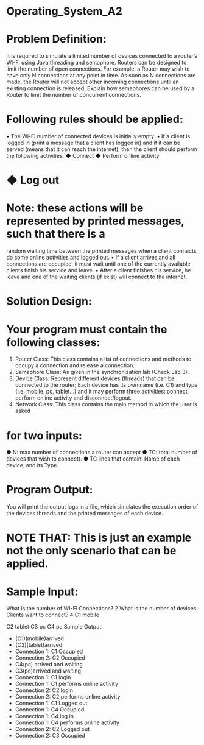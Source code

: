 # Operating_System_A2
# Problem Definition:

It is required to simulate a limited number of devices connected to a router’s Wi-Fi
using Java threading and semaphore. Routers can be designed to limit the number of
open connections. For example, a Router may wish to have only N connections at any
point in time. As soon as N connections are made, the Router will not accept other
incoming connections until an existing connection is released. Explain how
semaphores can be used by a Router to limit the number of concurrent connections.

# Following rules should be applied:

 • The Wi-Fi number of connected devices is initially empty.
 • If a client is logged in (print a message that a client has logged in) and if it can
 be served (means that it can reach the internet), then the client should
 perform the following activities:
 ◆ Connect
 ◆ Perform online activity
# ◆ Log out
# Note: these actions will be represented by printed messages, such that there is a
 random waiting time between the printed messages when a client connects, do
 some online activities and logged out.
 • If a client arrives and all connections are occupied, it must wait until one of
 the currently available clients finish his service and leave.
 • After a client finishes his service, he leave and one of the waiting clients (if
 exist) will connect to the internet.
# Solution Design:
# Your program must contain the following classes:
 1. Router Class: This class contains a list of connections and methods to occupy a
 connection and release a connection.
 2. Semaphore Class: As given in the synchronization lab (Check Lab 3).
 3. Device Class: Represent different devices (threads) that can be connected to the
 router;
 Each device has its own name (i.e. C1) and type (i.e. mobile, pc, tablet...) and it may
 perform three activities: connect, perform online activity and disconnect/logout.
 4. Network Class: This class contains the main method in which the user is asked
# for two inputs:
 ● N: max number of connections a router can accept
 ● TC: total number of devices that wish to connect).
 ● TC lines that contain: Name of each device, and its Type.
# Program Output:
 You will print the output logs in a file, which simulates the execution order of the
 devices threads and the printed messages of each device.
# NOTE THAT: This is just an example not the only scenario that can be applied.
# Sample Input:
What is the number of WI-FI Connections?
2
What is the number of devices Clients want to connect?
4
C1 mobile

C2 tablet
C3 pc
C4 pc
Sample Output:
- (C1)(mobile)arrived
- (C2)(tablet)arrived
- Connection 1: C1 Occupied
- Connection 2: C2 Occupied
- C4(pc) arrived and waiting
- C3(pc)arrived and waiting
- Connection 1: C1 login
- Connection 1: C1 performs online activity
- Connection 2: C2 login
- Connection 2: C2 performs online activity
- Connection 1: C1 Logged out
- Connection 1: C4 Occupied
- Connection 1: C4 log in
- Connection 1: C4 performs online activity
- Connection 2: C2 Logged out
- Connection 2: C3 Occupied
